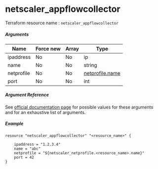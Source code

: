 # netscaler_appflowcollector

Terraform resource name : ```netscaler_appflowcollector```

##### Arguments

| Name | Force new | Array | Type |
|----|----|----|----|
|ipaddress|No|No|ip|
|name|No|No|string|
|netprofile|No|No|[netprofile.name](/doc/resources/netprofile.md)|
|port|No|No|int|

##### Argument Reference

See [official documentation page](https://developer-docs.citrix.com/projects/netscaler-nitro-api/en/11.0/configuration/appflow/appflowcollector/appflowcollector/) for possible values for these arguments and for an exhaustive list of arguments.

##### Example

```
resource "netscaler_appflowcollector" "<resource_name>" {

    ipaddress = "1.2.3.4"
    name = "abc"
    netprofile = "${netscaler_netprofile.<resource_name>.name}"
    port = 42
}
```

